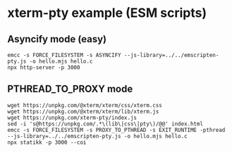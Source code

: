 # xterm-pty example (ESM scripts)

## Asyncify mode (easy)

```
emcc -s FORCE_FILESYSTEM -s ASYNCIFY --js-library=../../emscripten-pty.js -o hello.mjs hello.c
npx http-server -p 3000
```

## PTHREAD_TO_PROXY mode

```
wget https://unpkg.com/@xterm/xterm/css/xterm.css
wget https://unpkg.com/@xterm/xterm/lib/xterm.js
wget https://unpkg.com/xterm-pty/index.js
sed -i 's@https://unpkg.com/.*\(lib\|css\|pty\)/@@' index.html 
emcc -s FORCE_FILESYSTEM -s PROXY_TO_PTHREAD -s EXIT_RUNTIME -pthread --js-library=../../emscripten-pty.js -o hello.mjs hello.c
npx statikk -p 3000 --coi
```